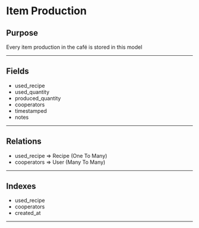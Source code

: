 # Item Production

## Purpose

Every item production in the café is stored in this model

---

## Fields

- used_recipe
- used_quantity
- produced_quantity
- cooperators
- timestamped
- notes

---

## Relations

- used_recipe => Recipe (One To Many)
- cooperators => User (Many To Many)

---

## Indexes

- used_recipe
- cooperators
- created_at

---
